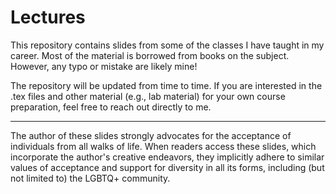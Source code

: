 # Lectures
This repository contains slides from some of the classes I have taught in my career. Most of the material is borrowed from books on the subject. However, any typo or mistake are likely mine! 

The repository will be updated from time to time.  If you are interested in the .tex files and other material (e.g., lab material) for your own course preparation, feel free to reach out directly to me.


---------
The author of these slides strongly advocates for the acceptance of individuals from all walks of life. When readers access these slides, which incorporate the author's creative endeavors, they implicitly adhere to similar values of acceptance and support for diversity in all its forms, including (but not limited to) the LGBTQ+ community. 
